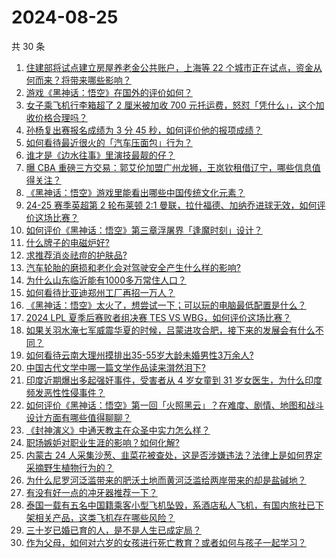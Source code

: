 # 2024-08-25

共 30 条

<!-- BEGIN ZHIHUQUESTIONS -->
<!-- 最后更新时间 Sun Aug 25 2024 00:11:48 GMT+0800 (China Standard Time) -->
1. [住建部将试点建立房屋养老金公共账户，上海等 22 个城市正在试点，资金从何而来？将带来哪些影响？](https://www.zhihu.com/question/665166482)
1. [游戏《黑神话：悟空》在国外的评价如何？](https://www.zhihu.com/question/658723687)
1. [女子乘飞机行李箱超了 2 厘米被加收 700 元托运费，怒怼「凭什么」，这个加收价格合理吗？](https://www.zhihu.com/question/665072860)
1. [孙杨复出赛报名成绩为 3 分 45 秒，如何评价他的报项成绩？](https://www.zhihu.com/question/665174718)
1. [如何看待最近很火的「汽车压面包」行为？](https://www.zhihu.com/question/664881546)
1. [谁才是《边水往事》里演技最靓的仔？](https://www.zhihu.com/question/664802781)
1. [曝 CBA 重磅三方交易：郭艾伦加盟广州龙狮，王岚钦租借辽宁，哪些信息值得关注？](https://www.zhihu.com/question/665192911)
1. [《黑神话：悟空》游戏里能看出哪些中国传统文化元素？](https://www.zhihu.com/question/664774518)
1. [24-25 赛季英超第 2 轮布莱顿 2:1 曼联，拉什福德、加纳乔进球无效，如何评价这场比赛？](https://www.zhihu.com/question/665197689)
1. [如何评价《黑神话：悟空》第三章浮屠界「逢魔时刻」设计？](https://www.zhihu.com/question/664969534)
1. [什么牌子的电磁炉好?](https://www.zhihu.com/question/24102293)
1. [求推荐消炎祛痘的护肤品?](https://www.zhihu.com/question/659421406)
1. [汽车轮胎的磨损和老化会对驾驶安全产生什么样的影响?](https://www.zhihu.com/question/606548483)
1. [为什么山东临沂能有1000多万常住人口？](https://www.zhihu.com/question/662086486)
1. [如何看待比亚迪郑州工厂再招一万人？](https://www.zhihu.com/question/665042738)
1. [《黑神话：悟空》太火了，想尝试一下；可以玩的电脑最低配置是什么？](https://www.zhihu.com/question/664876926)
1. [2024 LPL 夏季后赛败者组决赛 TES VS WBG，如何评价这场比赛？](https://www.zhihu.com/question/665175792)
1. [如果关羽水淹七军威震华夏的时候，吕蒙进攻合肥，接下来的发展会有什么不同？](https://www.zhihu.com/question/664902903)
1. [如何看待云南大理州摸排出35-55岁大龄未婚男性3万余人?](https://www.zhihu.com/question/665086637)
1. [中国古代文学中哪一篇文学作品读来潸然泪下?](https://www.zhihu.com/question/661392126)
1. [印度近期爆出多起强奸事件，受害者从 4 岁女童到 31 岁女医生，为什么印度频发恶性性侵事件？](https://www.zhihu.com/question/664975919)
1. [如何评价《黑神话：悟空》第一回「火照黑云」？在难度、剧情、地图和战斗设计方面有哪些值得聊聊？](https://www.zhihu.com/question/664877011)
1. [《封神演义》中通天教主在众圣中实力怎么样？](https://www.zhihu.com/question/554617554)
1. [职场嫉妒对职业生涯的影响？如何化解?](https://www.zhihu.com/question/664636594)
1. [内蒙古 24 人采集沙葱、韭菜花被查处，这是否涉嫌违法？法律上是如何界定采摘野生植物行为的？](https://www.zhihu.com/question/665013020)
1. [为什么尼罗河泛滥带来的肥沃土地而黄河泛滥给两岸带来的却是盐碱地？](https://www.zhihu.com/question/68110737)
1. [有没有好一点的冲牙器推荐一下？](https://www.zhihu.com/question/397243570)
1. [泰国一载有五名中国籍乘客小型飞机坠毁，系酒店私人飞机，有国内旅社已下架相关产品，这类飞机存在哪些风险？](https://www.zhihu.com/question/665013223)
1. [三十岁已婚已育的人，是不是人生已成定局？](https://www.zhihu.com/question/665125663)
1. [作为父母，如何对六岁的女孩进行死亡教育？或者如何与孩子一起学习？](https://www.zhihu.com/question/661827124)
<!-- END ZHIHUQUESTIONS -->
